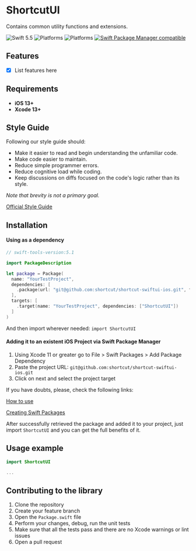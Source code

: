 # ShortcutUI

Contains common utility functions and extensions.

![Swift 5.5](https://img.shields.io/badge/Swift-5.5-orange.svg)
![Platforms](https://img.shields.io/badge/Xcode-12-orange.svg?style=flat)
![Platforms](https://img.shields.io/badge/platform-iOS-orange.svg?style=flat)
[![Swift Package Manager compatible](https://img.shields.io/badge/Swift%20Package%20Manager-compatible-orange.svg)](https://github.com/apple/swift-package-manager)

## Features

- [x] List features here

## Requirements

- **iOS 13+**
- **Xcode 13+**

## Style Guide

Following our style guide should:

* Make it easier to read and begin understanding the unfamiliar code.
* Make code easier to maintain.
* Reduce simple programmer errors.
* Reduce cognitive load while coding.
* Keep discussions on diffs focused on the code's logic rather than its style.

*Note that brevity is not a primary goal.*

[Official Style Guide](https://github.com/shortcut/shortcut-style-guide-ios)

## Installation

#### Using as a dependency

``` swift
// swift-tools-version:5.1

import PackageDescription

let package = Package(
  name: "YourTestProject",
  dependencies: [
    .package(url: "git@github.com:shortcut/shortcut-swiftui-ios.git", from: "0.0.1")
  ],
  targets: [
    .target(name: "YourTestProject", dependencies: ["ShortcutUI"])
  ]
)
```
And then import wherever needed: ```import ShortcutUI ```

#### Adding it to an existent iOS Project via Swift Package Manager

1. Using Xcode 11 or greater go to File > Swift Packages > Add Package Dependency
2. Paste the project URL: `git@github.com:shortcut/shortcut-swiftui-ios.git`
3. Click on next and select the project target

If you have doubts, please, check the following links:

[How to use](https://developer.apple.com/videos/play/wwdc2019/408/)

[Creating Swift Packages](https://developer.apple.com/videos/play/wwdc2019/410/)

After successfully retrieved the package and added it to your project, just import `ShortcutUI` and you can get the full benefits of it.


## Usage example

```swift
import ShortcutUI

...
```

## Contributing to the library

1. Clone the repository
2. Create your feature branch
3. Open the `Package.swift` file
4. Perform your changes, debug, run the unit tests
5. Make sure that all the tests pass and there are no Xcode warnings or lint issues
6. Open a pull request

